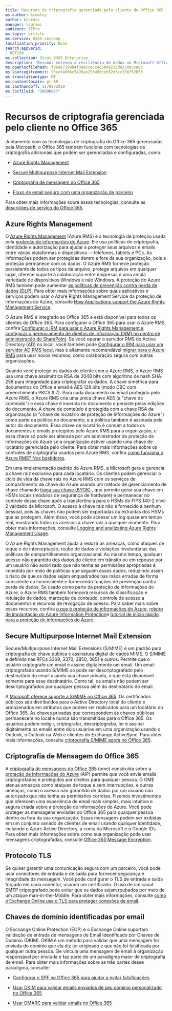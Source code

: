 ```yaml
---
title: Recursos de criptografia gerenciada pelo cliente do Office 365
ms.author: krowley
author: kccross
manager: laurawi
audience: ITPro
ms.topic: article
ms.service: O365-seccomp
localization_priority: None
search.appverid:
- MET150
ms.collection: Strat_O365_Enterprise
description: 'Resumo: entenda a resiliência de dados no Microsoft Office 365.'
ms.openlocfilehash: f96e87199b4f09ecce5c4c5b49212d4320b5ce8c
ms.sourcegitcommit: 93cef4906c5495ae293450ceb52d6cc336f52b53
ms.translationtype: MT
ms.contentlocale: pt-BR
ms.lasthandoff: 11/08/2019
ms.locfileid: "38690077"
---
```

# <a name="customer-managed-encryption-features-in-office-365"></a>Recursos de criptografia gerenciada pelo cliente no Office 365

Juntamente com as tecnologias de criptografia do Office 365 gerenciadas pela Microsoft, o Office 365 também funciona com tecnologias de criptografia adicionais que podem ser gerenciadas e configuradas, como:

- [Azure Rights Management](https://docs.microsoft.com/azure/information-protection/what-is-azure-rms)

- [Secure Multipurpose Internet Mail Extension](https://blogs.technet.com/b/exchange/archive/2014/12/15/how-to-configure-s-mime-in-office-365.aspx)

- [Criptografia de mensagem do Office 365](https://products.office.com/en-us/exchange/office-365-message-encryption)

- [Fluxo de email seguro com uma organização de parceiro](https://docs.microsoft.com/exchange/mail-flow-best-practices/use-connectors-to-configure-mail-flow/set-up-connectors-for-secure-mail-flow-with-a-partner)

Para obter mais informações sobre essas tecnologias, consulte as [descrições de serviço do Office 365](https://technet.microsoft.com/library/office-365-service-descriptions.aspx).

## <a name="azure-rights-management"></a>Azure Rights Management

O [Azure Rights Management](https://docs.microsoft.com/azure/information-protection/what-is-azure-rms) (Azure RMS) é a tecnologia de proteção usada pela [proteção de informações do Azure](https://docs.microsoft.com/information-protection/understand-explore/what-is-information-protection). Ele usa políticas de criptografia, identidade e autorização para ajudar a proteger seus arquivos e emails entre várias plataformas e dispositivos — telefones, tablets e PCs. As informações podem ser protegidas dentro e fora da sua organização, pois a proteção permanece com os dados. O Azure RMS fornece proteção persistente de todos os tipos de arquivo, protege arquivos em qualquer lugar, oferece suporte à colaboração entre empresas e uma ampla variedade de dispositivos Windows e não Windows. A proteção do Azure RMS também pode aumentar [as políticas de prevenção contra perda de dados (DLP)](https://docs.microsoft.com/exchange/security-and-compliance/data-loss-prevention/data-loss-prevention). Para obter mais informações sobre quais aplicativos e serviços podem usar o Azure Rights Management Service da proteção de informações do Azure, consulte [How Applications support the Azure Rights Management Service](https://docs.microsoft.com/information-protection/understand-explore/applications-support).

O Azure RMS é integrado ao Office 365 e está disponível para todos os clientes do Office 365. Para configurar o Office 365 para usar o Azure RMS, confira [Configurar o IRM para usar o Azure Rights Management e configurar o gerenciamento de direitos de informação (IRM) no centro de administração do SharePoint](https://technet.microsoft.com/library/dn151475(v=exchg.150).aspx). Se você operar o servidor RMS do Active Directory (AD) no local, você também pode [Configurar o IRM para usar um servidor AD RMS local](https://docs.microsoft.com/office365/SecurityCompliance/configure-irm-to-use-an-on-premises-ad-rms-server), mas é altamente recomendável [migrar para o Azure RMS](https://docs.microsoft.com/azure/information-protection/migrate-from-ad-rms-to-azure-rms) para usar novos recursos, como colaboração segura com outras organizações.

Quando você protege os dados do cliente com o Azure RMS, o Azure RMS usa uma chave assimétrica RSA de 2048 bits com algoritmo de hash SHA-256 para integridade para criptografar os dados. A chave simétrica para documentos do Office e email é AES 128 bits (modo CBC com preenchimento PKCS # 7). Para cada documento ou email protegido pelo Azure RMS, o Azure RMS cria uma única chave AES (a "chave de conteúdo") e essa chave é inserida no documento e persiste pelas edições do documento. A chave de conteúdo é protegida com a chave RSA da organização (a "chave de locatário de proteção de informações do Azure") como parte da política no documento, e a política também é assinada pelo autor do documento. Essa chave de locatário é comum a todos os documentos e emails protegidos pelo Azure RMS para a organização, e essa chave só pode ser alterada por um administrador de proteção de informações do Azure se a organização estiver usando uma chave de locatário gerenciada pelo cliente. Para obter mais informações sobre os controles de criptografia usados pelo Azure RMS, confira [como funciona o Azure RMS? Nos bastidores](https://docs.microsoft.com/information-protection/understand-explore/how-does-it-work).

Em uma implementação padrão do Azure RMS, a Microsoft gera e gerencia a chave raiz exclusiva para cada locatário. Os clientes podem gerenciar o ciclo de vida da chave raiz no Azure RMS com os serviços de compartimento de chave do Azure usando um método de gerenciamento de chave chamado [traga sua chave (BYOK)](https://docs.microsoft.com/azure/information-protection/plan-implement-tenant-key) , que permite gerar sua chave em HSMs locais (módulos de segurança de hardware) e permanecer no controle dessa chave após a transferência para o HSMs do FIPS 140-2 nível 2 validado da Microsoft. O acesso à chave raiz não é fornecido a nenhum pessoal, pois as chaves não podem ser exportadas ou extraídas dos HSMs que as protegem. Além disso, você pode acessar um log quase em tempo real, mostrando todos os acessos à chave raiz a qualquer momento. Para obter mais informações, consulte [Logging and analizating Azure Rights Management Usage](https://docs.microsoft.com/azure/information-protection/log-analyze-usage).

O Azure Rights Management ajuda a reduzir as ameaças, como ataques de toque e de interceptação, roubo de dados e violações involuntárias das políticas de compartilhamento organizacional. Ao mesmo tempo, qualquer acesso não garantido dos dados do cliente em trânsito ou em repouso por um usuário não autorizado que não tenha as permissões apropriadas é impedido por meio de políticas que seguem esses dados, reduzindo assim o risco de que os dados sejam enquadrados nas mãos erradas de forma consciente ou inconsciente e fornecendo funções de prevenção contra perda de dados. Se usado como parte da proteção de informações do Azure, o Azure RMS também fornecerá recursos de classificação e rotulação de dados, marcação de conteúdo, controle de acesso a documentos e recursos de revogação de acesso. Para saber mais sobre esses recursos, confira [o que é proteção de informações do Azure](https://docs.microsoft.com/information-protection/understand-explore/what-is-information-protection), [roteiro de implantação do Azure Information Protection](https://docs.microsoft.com/information-protection/plan-design/deployment-roadmap)e [tutorial de início rápido para a proteção de informações do Azure](https://docs.microsoft.com/information-protection/get-started/infoprotect-quick-start-tutorial).

## <a name="secure-multipurpose-internet-mail-extension"></a>Secure Multipurpose Internet Mail Extension

Secure/Multipurpose Internet Mail Extensions (S/MIME) é um padrão para criptografia de chave pública e assinatura digital de dados MIME. O S/MIME é definido nas RFCs 3369, 3370, 3850, 3851 e outros. Permite que o usuário criptografe um email e assine digitalmente um email. Um email criptografado usando S/MIME só pode ser descriptografado pelo destinatário do email usando sua chave privada, o que está disponível somente para esse destinatário. Como tal, os emails não podem ser descriptografados por qualquer pessoa além do destinatário do email.

A [Microsoft oferece suporte a S/MIME no Office 365](https://blogs.technet.com/b/exchange/archive/2014/12/15/how-to-configure-s-mime-in-office-365.aspx). Os certificados públicos são distribuídos para o Active Directory local do cliente e armazenados em atributos que podem ser replicados para um locatário do Office 365. As chaves privadas que correspondem às chaves públicas permanecem no local e nunca são transmitidas para o Office 365. Os usuários podem redigir, criptografar, descriptografar, ler e assinar digitalmente os emails entre dois usuários em uma organização usando o Outlook, o Outlook na Web e clientes do Exchange ActiveSync. Para obter mais informações, consulte [criptografia S/MIME agora no Office 365](https://blogs.office.com/2014/02/26/smime-encryption-now-in-office-365/).

## <a name="office-365-message-encryption"></a>Criptografia de Mensagem do Office 365

A [criptografia de mensagens do Office 365](https://products.office.com/exchange/office-365-message-encryption) (ome) construída sobre a [proteção de informações do Azure](https://docs.microsoft.com/information-protection/understand-explore/what-is-information-protection) (AIP) permite que você envie emails criptografados e protegidos por direitos para qualquer pessoa. O OME atenua ameaças como ataques de toque e sem interrupções, e outras ameaças, como o acesso não garantido de dados por um usuário não autorizado que não tenha as permissões corretas. Fizemos investimentos que oferecem uma experiência de email mais simples, mais intuitiva e segura criada sobre a proteção de informações do Azure. Você pode proteger as mensagens enviadas do Office 365 para qualquer pessoa dentro ou fora da sua organização. Essas mensagens podem ser exibidas em um conjunto variado de clientes de email usando qualquer identidade, incluindo o Azure Active Directory, a conta da Microsoft e o Google IDs. Para obter mais informações sobre como sua organização pode usar mensagens criptografadas, consulte [Office 365 Message Encryption](https://support.office.com/article/F87CB016-7876-4317-AE3C-9169B311FF8A).

## <a name="transport-layer-security"></a>Protocolo TLS   

Se quiser garantir uma comunicação segura com um parceiro, você pode usar conectores de entrada e de saída para fornecer segurança e integridade da mensagem. Você pode configurar o TLS de entrada e saída forçado em cada conector, usando um certificado. O uso de um canal SMTP criptografado pode evitar que os dados sejam roubados por meio de um ataque man-in-the-Middle. Para obter mais informações, consulte [como o Exchange Online usa o TLS para proteger conexões de email](https://support.office.com/article/How-Exchange-Online-uses-TLS-to-secure-email-connections-in-Office-365-4CDE0CDA-3430-4DC0-B489-F2C0736C929F).

## <a name="domain-keys-identified-mail"></a>Chaves de domínio identificadas por email

O Exchange Online Protection (EOP) e o Exchange Online suportam validação de entrada de mensagens de Email Identificado por Chaves de Domínio (DKIM). DKIM é um método para validar que uma mensagem foi enviada do domínio que ela diz ter originado e que não foi falsificada por qualquer outra pessoa. Ele vincula uma mensagem de email à organização responsável por enviá-la e faz parte de um paradigma maior de criptografia de email. Para obter mais informações sobre as três partes desse paradigma, consulte:

- [Configurar o SPF no Office 365 para ajudar a evitar falsificações](https://docs.microsoft.com/office365/SecurityCompliance/set-up-spf-in-office-365-to-help-prevent-spoofing)

- [Usar DKIM para validar emails enviados de seu domínio personalizado no Office 365](https://docs.microsoft.com/office365/SecurityCompliance/use-dkim-to-validate-outbound-email)

- [Usar DMARC para validar emails no Office 365](https://docs.microsoft.com/office365/SecurityCompliance/use-dmarc-to-validate-email)

